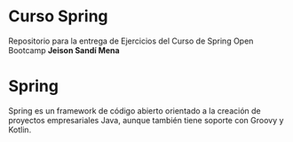 # Curso Spring

Repositorio para la entrega de Ejercicios del Curso de Spring Open Bootcamp
**Jeison Sandí Mena**

# Spring

Spring es un framework de código abierto orientado a la creación de proyectos empresariales Java, aunque también tiene soporte con Groovy y Kotlin.
